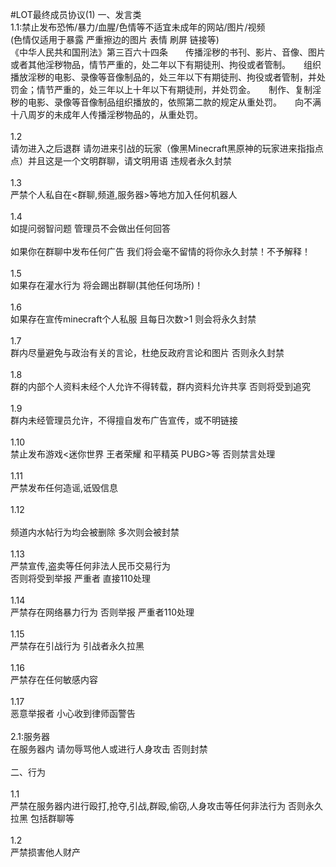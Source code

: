 #LOT最终成员协议(1)
一、发言类<br>
1.1:禁止发布恐怖/暴力/血腥/色情等不适宜未成年的网站/图片/视频<br>
(色情仅适用于暴露 严重擦边的图片 表情 刷屏 链接等)<br>
《中华人民共和国刑法》第三百六十四条　　传播淫秽的书刊、影片、音像、图片或者其他淫秽物品，情节严重的，处二年以下有期徒刑、拘役或者管制。　　组织播放淫秽的电影、录像等音像制品的，处三年以下有期徒刑、拘役或者管制，并处罚金；情节严重的，处三年以上十年以下有期徒刑，并处罚金。　　制作、复制淫秽的电影、录像等音像制品组织播放的，依照第二款的规定从重处罚。　　向不满十八周岁的未成年人传播淫秽物品的，从重处罚。<br>
<br>
1.2<br>
请勿进入之后退群 请勿进来引战的玩家（像黑Minecraft黑原神的玩家进来指指点点）并且这是一个文明群聊，请文明用语 违规者永久封禁<br>
<br>
1.3<br>
严禁个人私自在<群聊,频道,服务器>等地方加入任何机器人<br>
<br>
1.4<br>
如提问弱智问题 管理员不会做出任何回答<br>
<br>
如果你在群聊中发布任何广告 我们将会毫不留情的将你永久封禁！不予解释！<br>
<br>
1.5<br>
如果存在灌水行为 将会踢出群聊(其他任何场所)！<br>
<br>
1.6<br>
如果存在宣传minecraft个人私服 且每日次数>1 则会将永久封禁<br>
<br>
1.7<br>
群内尽量避免与政治有关的言论，杜绝反政府言论和图片 否则永久封禁<br>
<br>
1.8<br>
群的内部个人资料未经个人允许不得转载，群内资料允许共享 否则将受到追究<br>
<br>
1.9<br>
群内未经管理员允许，不得擅自发布广告宣传，或不明链接<br>
<br>
1.10<br>
禁止发布游戏<迷你世界 王者荣耀 和平精英 PUBG>等 否则禁言处理<br>
<br>
1.11<br>
严禁发布任何造谣,诋毁信息<br>
<br>
1.12<br>
<br>
频道内水帖行为均会被删除 多次则会被封禁<br>
<br>
1.13<br>
严禁宣传,盗卖等任何非法人民币交易行为<br>
否则将受到举报 严重者 直接110处理<br>
<br>
1.14<br>
严禁存在网络暴力行为 否则举报 严重者110处理<br>
<br>
1.15<br>
严禁存在引战行为 引战者永久拉黑<br>
<br>
1.16<br>
严禁存在任何敏感内容<br>
<br>
1.17<br>
恶意举报者 小心收到律师函警告<br>
<br>
2.1:服务器<br>
在服务器内 请勿辱骂他人或进行人身攻击 否则封禁<br>
<br>
二、行为<br>
<br>
1.1<br>
严禁在服务器内进行殴打,抢夺,引战,群殴,偷窃,人身攻击等任何非法行为 否则永久拉黑 包括群聊等<br>
<br>
1.2<br>
严禁损害他人财产<br>
<br>
